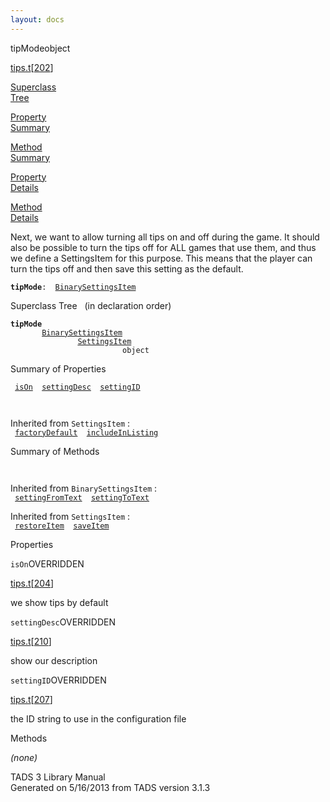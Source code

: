 ```yaml
---
layout: docs
---
```

<span class="title">tipMode</span><span class="type">object</span>

[tips.t](../file/tips.t.html)\[[202](../source/tips.t.html#202)\]

[Superclass  
Tree](#_SuperClassTree_)

[Property  
Summary](#_PropSummary_)

[Method  
Summary](#_MethodSummary_)

[Property  
Details](#_Properties_)

[Method  
Details](#_Methods_)

<div class="fdesc">

Next, we want to allow turning all tips on and off during the game. It
should also be possible to turn the tips off for ALL games that use
them, and thus we define a SettingsItem for this purpose. This means
that the player can turn the tips off and then save this setting as the
default.

**`tipMode`**` :   `[`BinarySettingsItem`](../object/BinarySettingsItem.html)

</div>

<span id="_SuperClassTree_"></span>

<div class="mjhd">

<span class="hdln">Superclass Tree</span>   (in declaration order)

</div>

**`tipMode`**  
`         `[`BinarySettingsItem`](../object/BinarySettingsItem.html)  
`                 `[`SettingsItem`](../object/SettingsItem.html)  
`                         object`  
<span id="_PropSummary_"></span>

<div class="mjhd">

<span class="hdln">Summary of Properties</span>  

</div>

` `[`isOn`](#isOn)`  `[`settingDesc`](#settingDesc)`  `[`settingID`](#settingID)`  `

` `

Inherited from `SettingsItem` :  
` `[`factoryDefault`](../object/SettingsItem.html#factoryDefault)`  `[`includeInListing`](../object/SettingsItem.html#includeInListing)`  `

<span id="_MethodSummary_"></span>

<div class="mjhd">

<span class="hdln">Summary of Methods</span>  

</div>

` `

Inherited from `BinarySettingsItem` :  
` `[`settingFromText`](../object/BinarySettingsItem.html#settingFromText)`  `[`settingToText`](../object/BinarySettingsItem.html#settingToText)`  `

Inherited from `SettingsItem` :  
` `[`restoreItem`](../object/SettingsItem.html#restoreItem)`  `[`saveItem`](../object/SettingsItem.html#saveItem)`  `

<span id="_Properties_"></span>

<div class="mjhd">

<span class="hdln">Properties</span>  

</div>

<span id="isOn"></span>

`isOn`<span class="rem">OVERRIDDEN</span>

[tips.t](../file/tips.t.html)\[[204](../source/tips.t.html#204)\]

<div class="desc">

we show tips by default

</div>

<span id="settingDesc"></span>

`settingDesc`<span class="rem">OVERRIDDEN</span>

[tips.t](../file/tips.t.html)\[[210](../source/tips.t.html#210)\]

<div class="desc">

show our description

</div>

<span id="settingID"></span>

`settingID`<span class="rem">OVERRIDDEN</span>

[tips.t](../file/tips.t.html)\[[207](../source/tips.t.html#207)\]

<div class="desc">

the ID string to use in the configuration file

</div>

<span id="_Methods_"></span>

<div class="mjhd">

<span class="hdln">Methods</span>  

</div>

*(none)*

<div class="ftr">

TADS 3 Library Manual  
Generated on 5/16/2013 from TADS version 3.1.3

</div>
